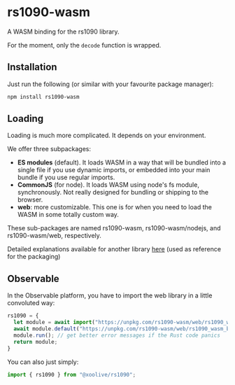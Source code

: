 # rs1090-wasm

A WASM binding for the rs1090 library.

For the moment, only the `decode` function is wrapped.

## Installation

Just run the following (or similar with your favourite package manager):

```sh
npm install rs1090-wasm
```

## Loading

Loading is much more complicated. It depends on your environment.

We offer three subpackages:

- **ES modules** (default). It loads WASM in a way that will be bundled into a single file if you use dynamic imports, or embedded into your main bundle if you use regular imports.
- **CommonJS** (for node). It loads WASM using node's fs module, synchronously. Not really designed for bundling or shipping to the browser.
- **web**: more customizable. This one is for when you need to load the WASM in some totally custom way.

These sub-packages are named rs1090-wasm, rs1090-wasm/nodejs, and rs1090-wasm/web, respectively.

Detailed explanations available for another library [here](https://www.npmjs.com/package/@cedar-policy/cedar-wasm) (used as reference for the packaging)

## Observable

In the Observable platform, you have to import the web library in a little convoluted way:

```js
rs1090 = {
  let module = await import("https://unpkg.com/rs1090-wasm/web/rs1090_wasm.js");
  await module.default("https://unpkg.com/rs1090-wasm/web/rs1090_wasm_bg.wasm");
  module.run(); // get better error messages if the Rust code panics
  return module;
}
```

You can also just simply:

```js
import { rs1090 } from "@xoolive/rs1090";
```
